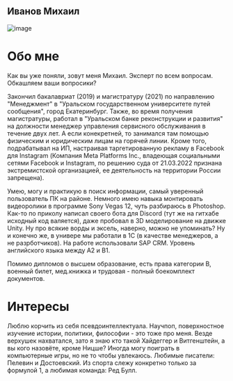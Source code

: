 ## Иванов Михаил

![image](https://user-images.githubusercontent.com/50025052/171752568-3d28a503-9ddc-45e5-b263-0e1ddc8ebb86.png)

# Обо мне

Как вы уже поняли, зовут меня Михаил. Эксперт по всем вопросам. Обкашляем ваши вопросики? 

Закончил бакалавриат (2019) и магистратуру (2021) по направлению "Менеджмент" в "Уральском государственном университете путей сообщения", город Екатеринбург. Также, во время получения магистратуры, работал в "Уральском банке реконструкции и развития" на должности менеджер управления сервисного обслуживания в течение двух лет. А если конекретней, то занимался там помощью физическим и юридическим лицам на горячей линии. Кроме того, подрабатывал на ИП, настраивая таргетированную рекламу в Facebook для Instagram (Компания Meta Platforms Inc., владеющая социальными сетями Facebook и Instagram, по решению суда от 21.03.2022 признана экстремистской организацией, ее деятельность на территории России запрещена). 

Умею, могу и практикую в поиск информации, самый уверенный пользователь ПК на районе. Немного имею навыка монтировать видеоролики в программе Sony Vegas 12, чуть разбираюсь в Photoshop. Как-то по приколу написал своего бота для Discord (тут же на гитхабе исходный код валяется), даже пробовал в 3D моделирование на движке Unity. Ну про всякие ворды и эксель, наверно, можно не упоминать? Ну и конечно же, в универе мы работали в 1C (в качестве менеджеров, а не разрботчиков). На работе использовали SAP CRM. Уровень английского языка между A2 и B1. 

Помимо дипломов о высшем образование, есть права категории B, военный билет, мед.книжка и трудовая - полный боекомплект документов. 

# Интересы

Люблю корчить из себя псевдоинтеллектуала. Научпоп, поверхностное изучение истории, политики, философии - это тоже про меня. Везде верхушек нахватался, зато я знаю кто такой Хайдеггер и Витгенштейн, а вы кого назовёте, кроме Ницше? Иногда могу поиграть в компьютерные игры, но не то чтобы увлекаюсь. Любимые писатели: Пелевин и Достоевский. Из спорта слежу конкретно только за формулой 1, а любимая команда: Ред Булл. 
